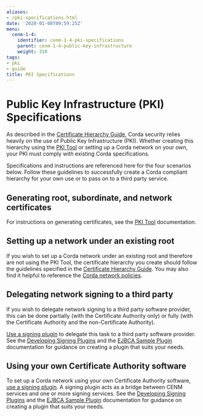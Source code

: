 ```yaml
---
aliases:
- /pki-specifications.html
date: '2020-01-08T09:59:25Z'
menu:
  cenm-1-4:
    identifier: cenm-1-4-pki-specifications
    parent: cenm-1-4-public-key-infrastructure
    weight: 310
tags:
- pki
- guide
title: PKI Specifications
---
```


# Public Key Infrastructure (PKI) Specifications

As described in the [Certificate Hierarchy Guide](pki-guide.md), Corda security relies heavily on the use of Public Key Infrastructure (PKI). Whether creating this hierarchy using the [PKI Tool](pki-tool.md) or setting up a Corda network on your own, your PKI must comply with existing Corda specifications.

Specifications and instructions are referenced here for the four scenarios below. Follow these guidelines to successfully create a Corda compliant hierarchy for your own use or to pass on to a third party service.

## Generating root, subordinate, and network certificates

For instructions on generating certificates, see the [PKI Tool](pki-tool.html#running-the-pki-tool) documentation.

## Setting up a network under an existing root

If you wish to set up a Corda network under an existing root and therefore are not using the PKI Tool, the certificate hierarchy you create should follow the guidelines specified in the [Certificate Hierarchy Guide](pki-guide.md). You may also find it helpful to reference the [Corda network policies](https://corda.network/trust-root/index/).

## Delegating network signing to a third party

If you wish to delegate network signing to a third party software provider, this can be done partially (with the Certificate Authority only) or fully (with the Certificate Authority and the non-Certificate Authority).

[Use a signing plugin](signing-service.md#using-a-signing-plugin) to delegate this task to a third party software provider. See the [Developing Signing Plugins](signing-service.html#developing-signing-plugins) and the [EJBCA Sample Plugin](ejbca-plugin.md) documentation for guidance on creating a plugin that suits your needs.

## Using your own Certificate Authority software

To set up a Corda network using your own Certificate Authority software, [use a signing plugin](signing-service.md#using-a-signing-plugin). A signing plugin acts as a bridge between CENM services and one or more signing services. See the [Developing Signing Plugins](signing-service.html#developing-signing-plugins) and the [EJBCA Sample Plugin](ejbca-plugin.md) documentation for guidance on creating a plugin that suits your needs.
